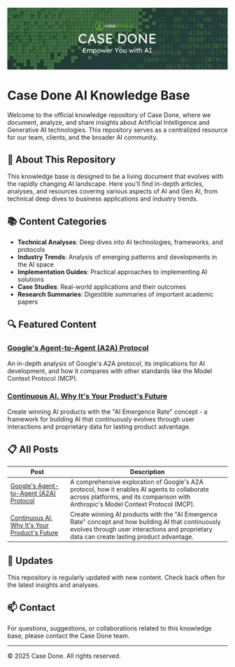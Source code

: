 ![Case Done Banner](./casedone-assets/casedone-banner.jpg)

# Case Done AI Knowledge Base

Welcome to the official knowledge repository of Case Done, where we document, analyze, and share insights about Artificial Intelligence and Generative AI technologies. This repository serves as a centralized resource for our team, clients, and the broader AI community.

## 🚀 About This Repository

This knowledge base is designed to be a living document that evolves with the rapidly changing AI landscape. Here you'll find in-depth articles, analyses, and resources covering various aspects of AI and Gen AI, from technical deep dives to business applications and industry trends.

## 📚 Content Categories

- **Technical Analyses**: Deep dives into AI technologies, frameworks, and protocols
- **Industry Trends**: Analysis of emerging patterns and developments in the AI space
- **Implementation Guides**: Practical approaches to implementing AI solutions
- **Case Studies**: Real-world applications and their outcomes
- **Research Summaries**: Digestible summaries of important academic papers


## 🔍 Featured Content


### [Google's Agent-to-Agent (A2A) Protocol](./posts/Google-A2A/google-a2a.md)
An in-depth analysis of Google's A2A protocol, its implications for AI development, and how it compares with other standards like the Model Context Protocol (MCP).

### [Continuous AI, Why It's Your Product's Future](./posts/continous-ai-emergence-rate/ai-emergence-rate.md)
Create winning AI products with the "AI Emergence Rate" concept - a framework for building AI that continuously evolves through user interactions and proprietary data for lasting product advantage.

## 📋 All Posts

| Post | Description |
|------|-------------|
| [Google's Agent-to-Agent (A2A) Protocol](./posts/Google-A2A/google-a2a.md) | A comprehensive exploration of Google's A2A protocol, how it enables AI agents to collaborate across platforms, and its comparison with Anthropic's Model Context Protocol (MCP). |
| [Continuous AI, Why It's Your Product's Future](./posts/continous-ai-emergence-rate/ai-emergence-rate.md) | Create winning AI products with the "AI Emergence Rate" concept and how building AI that continuously evolves through user interactions and proprietary data can create lasting product advantage. |

## 📅 Updates

This repository is regularly updated with new content. Check back often for the latest insights and analyses.

## 📫 Contact

For questions, suggestions, or collaborations related to this knowledge base, please contact the Case Done team.

---

© 2025 Case Done. All rights reserved.
